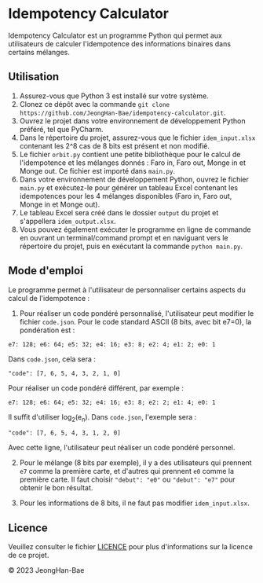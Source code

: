 
# Idempotency Calculator

Idempotency Calculator est un programme Python qui permet aux utilisateurs de calculer l'idempotence des informations binaires dans certains mélanges.

## Utilisation

1. Assurez-vous que Python 3 est installé sur votre système.
2. Clonez ce dépôt avec la commande `git clone https://github.com/JeongHan-Bae/idempotency-calculator.git`.
3. Ouvrez le projet dans votre environnement de développement Python préféré, tel que PyCharm.
4. Dans le répertoire du projet, assurez-vous que le fichier `idem_input.xlsx` contenant les 2^8 cas de 8 bits est présent et non modifié.
5. Le fichier `orbit.py` contient une petite bibliothèque pour le calcul de l'idempotence et les mélanges donnés : Faro in, Faro out, Monge in et Monge out. Ce fichier est importé dans `main.py`.
6. Dans votre environnement de développement Python, ouvrez le fichier `main.py` et exécutez-le pour générer un tableau Excel contenant les idempotences pour les 4 mélanges disponibles (Faro in, Faro out, Monge in et Monge out).
7. Le tableau Excel sera créé dans le dossier `output` du projet et s'appellera `idem_output.xlsx`.
8. Vous pouvez également exécuter le programme en ligne de commande en ouvrant un terminal/command prompt et en naviguant vers le répertoire du projet, puis en exécutant la commande `python main.py`.

## Mode d'emploi

Le programme permet à l'utilisateur de personnaliser certains aspects du calcul de l'idempotence :

1. Pour réaliser un code pondéré personnalisé, l'utilisateur peut modifier le fichier `code.json`. Pour le code standard ASCII (8 bits, avec bit e7=0), la pondération est :


`e7: 128; e6: 64; e5: 32; e4: 16; e3: 8; e2: 4; e1: 2; e0: 1`

Dans `code.json`, cela sera :

`"code": [7, 6, 5, 4, 3, 2, 1, 0]`

Pour réaliser un code pondéré différent, par exemple :

`e7: 128; e6: 64; e5: 32; e4: 16; e3: 8; e2: 2; e1: 4; e0: 1`

Il suffit d'utiliser log<sub>2</sub>(e<sub>n</sub>). Dans `code.json`, l'exemple sera : 

`"code": [7, 6, 5, 4, 3, 1, 2, 0]`

Avec cette ligne, l'utilisateur peut réaliser un code pondéré personnel.

2. Pour le mélange (8 bits par exemple), il y a des utilisateurs qui prennent `e7` comme la première carte, et d'autres qui prennent `e0` comme la première carte. Il faut choisir `"debut": "e0"` ou `"debut": "e7"` pour obtenir le bon résultat.

3. Pour les informations de 8 bits, il ne faut pas modifier `idem_input.xlsx`.

## Licence

Veuillez consulter le fichier [LICENCE](LICENSE) pour plus d'informations sur la licence de ce projet.

© 2023 JeongHan-Bae
